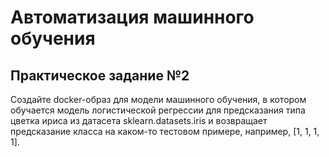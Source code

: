# Автоматизация машинного обучения
## Практическое задание №2

Создайте docker-образ для модели машинного обучения, в котором обучается модель логистической регрессии для предсказания типа цветка ириса из датасета sklearn.datasets.iris и возвращает предсказание класса на каком-то тестовом примере, например, [1, 1, 1, 1]. 
